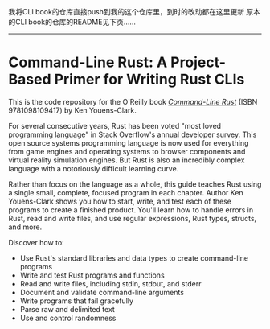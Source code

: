 我将CLI book的仓库直接push到我的这个仓库里，到时的改动都在这里更新
原本的CLI book的仓库的README见下页……

---

# Command-Line Rust: A Project-Based Primer for Writing Rust CLIs

This is the code repository for the O'Reilly book [_Command-Line Rust_](https://learning.oreilly.com/library/view/command-line-rust/9781098109424/) (ISBN 9781098109417) by Ken Youens-Clark.

For several consecutive years, Rust has been voted "most loved programming language" in Stack Overflow's annual developer survey. This open source systems programming language is now used for everything from game engines and operating systems to browser components and virtual reality simulation engines. But Rust is also an incredibly complex language with a notoriously difficult learning curve.

Rather than focus on the language as a whole, this guide teaches Rust using a single small, complete, focused program in each chapter. Author Ken Youens-Clark shows you how to start, write, and test each of these programs to create a finished product. You'll learn how to handle errors in Rust, read and write files, and use regular expressions, Rust types, structs, and more.

Discover how to:

* Use Rust's standard libraries and data types to create command-line programs
* Write and test Rust programs and functions
* Read and write files, including stdin, stdout, and stderr
* Document and validate command-line arguments
* Write programs that fail gracefully
* Parse raw and delimited text
* Use and control randomness
